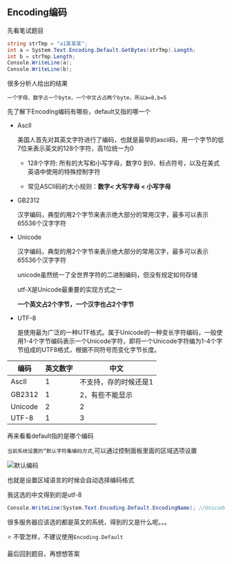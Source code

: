 ## Encoding编码


先看笔试题目

```c#
string strTmp = "a1某某某";
int a = System.Text.Encoding.Default.GetBytes(strTmp).Length;
int b = strTmp.Length;
Console.WriteLine(a);
Console.WriteLine(b);
```

很多分析人给出的结果

```一个字母、数字占一个byte，一个中文占占两个byte，所以a=8,b=5```

先了解下Encoding编码有哪些，default又指的哪一个

* AscII

    美国人首先对其英文字符进行了编码，也就是最早的ascii码，用一个字节的低7位来表示英文的128个字符，高1位统一为0

    * 128个字符: 所有的大写和小写字母，数字0 到9、标点符号，以及在美式英语中使用的特殊控制字符

    * 常见ASCII码的大小规则：**数字< 大写字母 < 小写字母**


* GB2312

    汉字编码，典型的用2个字节来表示绝大部分的常用汉字，最多可以表示65536个汉字字符

* Unicode

    汉字编码，典型的用2个字节来表示绝大部分的常用汉字，最多可以表示65536个汉字字符


    unicode虽然统一了全世界字符的二进制编码，但没有规定如何存储

    utf-X是Unicode最重要的实现方式之一

    **一个英文占2个字节，一个汉字也占2个字节**

* UTF-8

    是使用最为广泛的一种UTF格式。属于Unicode的一种变长字符编码，一般使用1-4个字节编码表示一个Unicode字符，即将一个Unicode字符编为1-4个字节组成的UTF8格式，根据不同符号而变化字节长度。


|编码|英文数字|中文|
|---|---|---|
|AscII|1|不支持，存的时候还是1|
|GB2312|1|2，有些不能显示|
|Unicode|2|2|
|UTF-8|1|3|

再来看看default指的是哪个编码

```当前系统设置的“默认字符集编码方式```,可以通过控制面板里面的区域选项设置

![默认编码](https://img-blog.csdnimg.cn/20200918133517592.png?x-oss-process=image/watermark,type_ZmFuZ3poZW5naGVpdGk,shadow_10,text_aHR0cHM6Ly9ibG9nLmNzZG4ubmV0L3FxXzM4NjU1NTU2,size_16,color_FFFFFF,t_70#pic_center)

也就是设置区域语言的时候会自动选择编码格式

我这选的中文得到的是utf-8

```c#
Console.WriteLine(System.Text.Encoding.Default.EncodingName); //Unicode (UTF-8) 
```

很多服务器应该选的都是英文的系统，得到的又是什么呢。。。

⭐ 不管怎样，不建议使用```Encoding.Default```


最后回到题目，再想想答案



